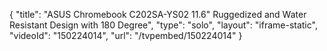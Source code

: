 {
    "title": "ASUS Chromebook C202SA-YS02 11.6\" Ruggedized and Water Resistant Design with 180 Degree",
    "type": "solo",
    "layout": "iframe-static",
    "videoId": "150224014",
    "url": "\/tvpembed\/150224014"
}